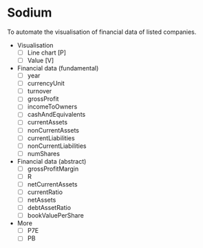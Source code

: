 # Sodium

To automate the visualisation of financial data of listed companies.

- Visualisation 
  - [ ] Line chart [P]
  - [ ] Value [V]
- Financial data (fundamental)
  - [ ] year
  - [ ] currencyUnit
  - [ ] turnover
  - [ ] grossProfit
  - [ ] incomeToOwners
  - [ ] cashAndEquivalents
  - [ ] currentAssets
  - [ ] nonCurrentAssets
  - [ ] currentLiabilities
  - [ ] nonCurrentLiabilities
  - [ ] numShares
- Financial data (abstract)
  - [ ] grossProfitMargin
  - [ ] R
  - [ ] netCurrentAssets
  - [ ] currentRatio
  - [ ] netAssets
  - [ ] debtAssetRatio
  - [ ] bookValuePerShare
- More
  - [ ] P7E
  - [ ] PB
